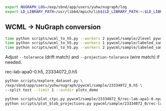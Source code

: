 

```bash
export NUGRAPH_LOG=/exp/sbnd/app/users/yuhw/nugraph/log
export LD_LIBRARY_PATH=/usr/lib64/mpich/lib${LD_LIBRARY_PATH:+:$LD_LIBRARY_PATH}
```
## WCML → NuGraph conversion

```bash
time python scripts/wcml_to_h5.py --workers 2 pywcml/sample/2level pywcml/sample/2level.h5
time python scripts/wcml_to_h5.py --workers 1 pywcml/sample/labeled_samples/ pywcml/sample/23334072.h5
time python scripts/wcml_to_h5.py --workers 2 pywcml/sample/labeled_samples/ pywcml/sample/23334072.h5
```

Adjust `--tolerance` (drift match) and `--projection-tolerance` (wire match) if needed.


rec-lab-apa0-0.h5, 23334072_0.h5

```bash
python scripts/explore_dataset.py \
/exp/sbnd/app/users/yuhw/nugraph/pywcml/sample/23334072_0.h5 \
--split test --limit 1 --outdir plots_demo
```

```bash
python scripts/plot_ctpc.py pywcml/sample/23334072_0/rec-lab-apa1-0.npz
python scripts/plot_blob_projections.py pywcml/sample/23334072_0/rec-lab-apa1-23.npz
```